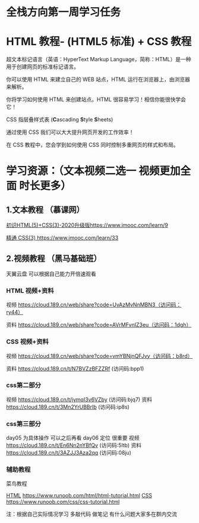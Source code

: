# 全栈方向第一周学习任务

# HTML 教程- (HTML5 标准) + CSS 教程

超文本标记语言（英语：HyperText Markup Language，简称：HTML）是一种用于创建网页的标准标记语言。

你可以使用 HTML 来建立自己的 WEB 站点，HTML 运行在浏览器上，由浏览器来解析。

你将学习如何使用 HTML 来创建站点。HTML 很容易学习！相信你能很快学会它！

CSS 指层叠样式表 (**C**ascading **S**tyle **S**heets)

通过使用 CSS 我们可以大大提升网页开发的工作效率！

在 CSS 教程中，您会学到如何使用 CSS 同时控制多重网页的样式和布局。

# 学习资源：（文本视频二选一 视频更加全面 时长更多）

## 1.文本教程 （慕课网）

[初识HTML(5)+CSS(3)-2020升级版](https://www.imooc.com/learn/9)https://www.imooc.com/learn/9

[精通 CSS(3) ](https://www.imooc.com/learn/33)https://www.imooc.com/learn/33

## 2.视频教程 （黑马基础班）

天翼云盘 可以根据自己能力开倍速观看

### HTML 视频+资料

视频 https://cloud.189.cn/web/share?code=UvAzMvNnMBN3（访问码：ry44）

资料 https://cloud.189.cn/web/share?code=AVrMFvnIZ3eu（访问码：1dgh）

### CSS 视频+资料

视频 https://cloud.189.cn/web/share?code=vmYBNjnQFJvy（访问码：b8rd）

资料 https://cloud.189.cn/t/N7BVZzBFZZRf (访问码:bpp1)

### css第二部分

视频 https://cloud.189.cn/t/jymqI3v6VZby (访问码:bjq7)
 资料 https://cloud.189.cn/t/3Mn2YrUBBrIb (访问码:ip8s)

### css第三部分

day05 为具体操作 可以之后再看
 day06 定位 很重要
 视频 https://cloud.189.cn/t/En6Nn2nYBfQv (访问码:5ltb)
 资料
 https://cloud.189.cn/t/3AZJJ3Aza2qq (访问码:08ju)

### 辅助教程

菜鸟教程

[HTML](https://www.runoob.com/html/html-tutorial.html)
 https://www.runoob.com/html/html-tutorial.html
 [CSS](https://www.runoob.com/css/css-tutorial.html)
 https://www.runoob.com/css/css-tutorial.html

注：根据自己实际情况学习 多敲代码 做笔记 有什么问题大家多在群内交流